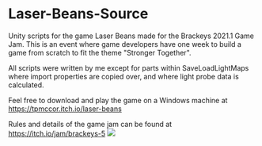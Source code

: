 # Laser-Beans-Source

Unity scripts for the game Laser Beans made for the Brackeys 2021.1 Game Jam. This is an event where game developers have one week to build a game from scratch to fit the theme "Stronger Together".

All scripts were written by me except for parts within SaveLoadLightMaps where import properties are copied over, and where light probe data is calculated.

Feel free to download and play the game on a Windows machine at https://tpmccor.itch.io/laser-beans

Rules and details of the game jam can be found at https://itch.io/jam/brackeys-5
<img src="https://github.com/tpmccor/Laser-Beans-Source/blob/main/Game%20Image.png"></img>
